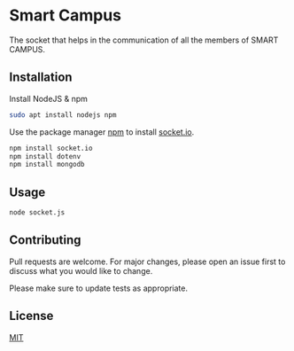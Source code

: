 # Smart Campus

The socket that helps in the communication of all the members of SMART CAMPUS.

## Installation
Install NodeJS & npm
```bash
sudo apt install nodejs npm
```
Use the package manager [npm](https://www.npmjs.com/package/npm) to install [socket.io](https://socket.io/docs/).
```bash
npm install socket.io
npm install dotenv
npm install mongodb
```
## Usage
```bash
node socket.js
```

## Contributing
Pull requests are welcome. For major changes, please open an issue first to discuss what you would like to change.

Please make sure to update tests as appropriate.

## License
[MIT](https://choosealicense.com/licenses/mit/)
